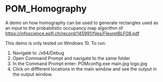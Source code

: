 # POM_Homography
A demo on how homography can be used to generate rectangles used as an input to the probabilistic occupancy map algorithm of https://infoscience.epfl.ch/record/145991/files/FleuretBLF08.pdf

This demo is only tested on Windows 10.
To run:
1. Navigate to ./x64/Debug
2. Open Command Prompt and navigate to the same folder
3. In the Command Prompt enter: POMconfig.exe main.jpg logo.jpg
4. Click on diffferent locations in the main window and see the output in the output window.
